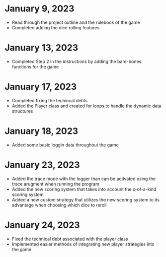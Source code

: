 # January 9, 2023
  * Read through the project outline and the rulebook of the game 
  * Completed adding the dice rolling features 

# January 13, 2023
  * Completed Step 2 in the instructions by adding the bare-bones functions for the game

# January 17, 2023
  * Completed fixing the techincal debts 
  * Added the Player class and created for loops to handle the dynamic data structures 

# January 18, 2023
  * Added some basic loggin data throughout the game 

# January 23, 2023 
  * Added the trace mode with the logger than can be activated using the trace arugment when running the program 
  * Added the new scoring system that takes into account the x-of-a-kind scoring system 
  * Added a new custom strategy that utilizes the new scoring system to its advantage when choosing which dice to reroll 

# January 24, 2023
  * Fixed the technical debt associated with the player class
  * Implemented easier methods of integrating new player strategies into the game 